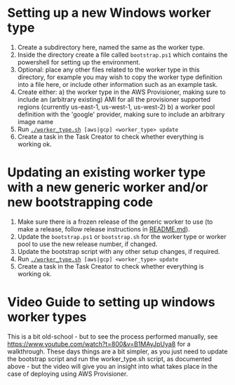 Setting up a new Windows worker type
====================================

1. Create a subdirectory here, named the same as the worker type.
2. Inside the directory create a file called `bootstrap.ps1` which contains the powershell for setting up the environment.
3. Optional: place any other files related to the worker type in this directory, for example you may wish to copy the worker type definition into a file here, or include other information such as an example task.
4. Create either:
  a) the worker type in the AWS Provisioner, making sure to include an (arbitrary existing) AMI for all the provisioner supported regions (currently us-east-1, us-west-1, us-west-2)
  b) a worker pool definition with the 'google' provider, making sure to include an arbitrary image name
5. Run [`./worker_type.sh`](https://github.com/taskcluster/generic-worker/blob/master/worker_types/worker_type.sh)` [aws|gcp] <worker_type> update`
6. Create a task in the Task Creator to check whether everything is working ok.

Updating an existing worker type with a new generic worker and/or new bootstrapping code
========================================================================================

1. Make sure there is a frozen release of the generic worker to use (to make a release, follow release instructions in [README.md](https://github.com/taskcluster/generic-worker/blob/master/README.md)).
2. Update the `bootstrap.ps1` or `bootstrap.sh` for the worker type or worker pool to use the new release number, if changed.
3. Update the bootstrap script with any other setup changes, if required.
4. Run [`./worker_type.sh`](https://github.com/taskcluster/generic-worker/blob/master/worker_types/worker_type.sh)` [aws|gcp] <worker_type> update`
5. Create a task in the Task Creator to check whether everything is working ok.

Video Guide to setting up windows worker types
==============================================

This is a bit old-school - but to see the process performed manually, see
https://www.youtube.com/watch?t=800&v=B1MAyJpUya8 for a walkthrough. These days
things are a bit simpler, as you just need to update the bootstrap script and run
the worker_type.sh script, as documented above - but the video will give you an
insight into what takes place in the case of deploying using AWS Provisioner.
